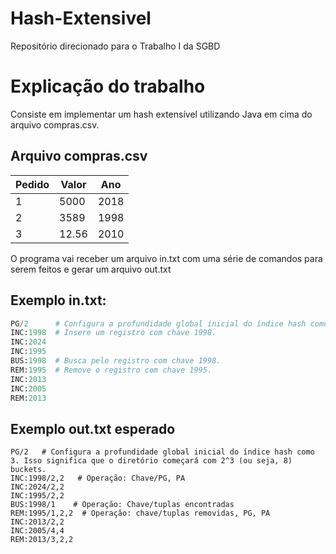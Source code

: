 # Hash-Extensivel
Repositório direcionado para o Trabalho I da SGBD 

# Explicação do trabalho

Consiste em implementar um hash extensível utilizando Java em cima do arquivo compras.csv.

## Arquivo compras.csv
| Pedido | Valor|  Ano |
| ------------- | ------------- | ------------- |
| 1  | 5000 | 2018  | 
| 2  | 3589  |  1998  | 
| 3  | 12.56 | 2010  | 

O programa vai receber um arquivo in.txt com uma série de comandos para serem feitos e gerar um arquivo out.txt

## Exemplo in.txt:
```python
PG/2      # Configura a profundidade global inicial do índice hash como 3. Isso significa que o diretório começará com 2^3 (ou seja, 8) buckets.
INC:1998  # Insere um registro com chave 1998.
INC:2024
INC:1995
BUS:1998  # Busca pelo registro com chave 1998.
REM:1995  # Remove o registro com chave 1995.
INC:2013
INC:2005
REM:2013
```
## Exemplo out.txt esperado
```
PG/2   # Configura a profundidade global inicial do índice hash como 3. Isso significa que o diretório começará com 2^3 (ou seja, 8) buckets.
INC:1998/2,2   # Operação: Chave/PG, PA 
INC:2024/2,2
INC:1995/2,2
BUS:1998/1    # Operação: Chave/tuplas encontradas
REM:1995/1,2,2  # Operação: chave/tuplas removidas, PG, PA
INC:2013/2,2
INC:2005/4,4
REM:2013/3,2,2
```
